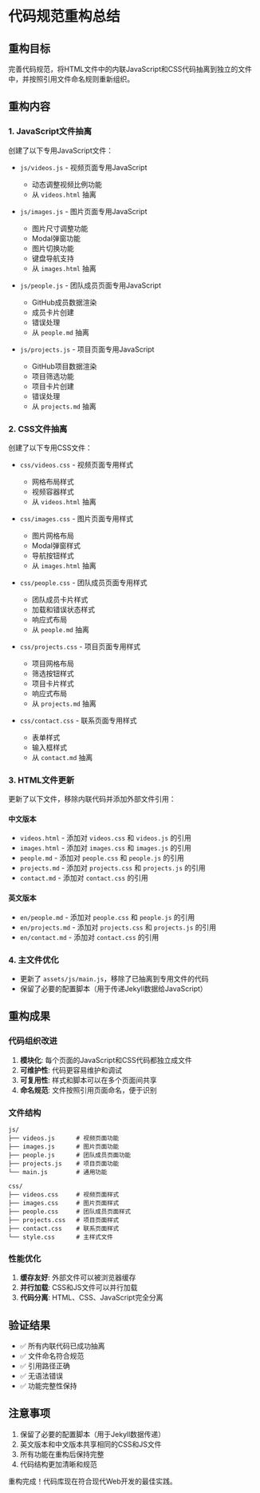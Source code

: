# 代码规范重构总结

## 重构目标
完善代码规范，将HTML文件中的内联JavaScript和CSS代码抽离到独立的文件中，并按照引用文件命名规则重新组织。

## 重构内容

### 1. JavaScript文件抽离
创建了以下专用JavaScript文件：

- `js/videos.js` - 视频页面专用JavaScript
  - 动态调整视频比例功能
  - 从 `videos.html` 抽离

- `js/images.js` - 图片页面专用JavaScript
  - 图片尺寸调整功能
  - Modal弹窗功能
  - 图片切换功能
  - 键盘导航支持
  - 从 `images.html` 抽离

- `js/people.js` - 团队成员页面专用JavaScript
  - GitHub成员数据渲染
  - 成员卡片创建
  - 错误处理
  - 从 `people.md` 抽离

- `js/projects.js` - 项目页面专用JavaScript
  - GitHub项目数据渲染
  - 项目筛选功能
  - 项目卡片创建
  - 错误处理
  - 从 `projects.md` 抽离

### 2. CSS文件抽离
创建了以下专用CSS文件：

- `css/videos.css` - 视频页面专用样式
  - 网格布局样式
  - 视频容器样式
  - 从 `videos.html` 抽离

- `css/images.css` - 图片页面专用样式
  - 图片网格布局
  - Modal弹窗样式
  - 导航按钮样式
  - 从 `images.html` 抽离

- `css/people.css` - 团队成员页面专用样式
  - 团队成员卡片样式
  - 加载和错误状态样式
  - 响应式布局
  - 从 `people.md` 抽离

- `css/projects.css` - 项目页面专用样式
  - 项目网格布局
  - 筛选按钮样式
  - 项目卡片样式
  - 响应式布局
  - 从 `projects.md` 抽离

- `css/contact.css` - 联系页面专用样式
  - 表单样式
  - 输入框样式
  - 从 `contact.md` 抽离

### 3. HTML文件更新
更新了以下文件，移除内联代码并添加外部文件引用：

#### 中文版本
- `videos.html` - 添加对 `videos.css` 和 `videos.js` 的引用
- `images.html` - 添加对 `images.css` 和 `images.js` 的引用
- `people.md` - 添加对 `people.css` 和 `people.js` 的引用
- `projects.md` - 添加对 `projects.css` 和 `projects.js` 的引用
- `contact.md` - 添加对 `contact.css` 的引用

#### 英文版本
- `en/people.md` - 添加对 `people.css` 和 `people.js` 的引用
- `en/projects.md` - 添加对 `projects.css` 和 `projects.js` 的引用
- `en/contact.md` - 添加对 `contact.css` 的引用

### 4. 主文件优化
- 更新了 `assets/js/main.js`，移除了已抽离到专用文件的代码
- 保留了必要的配置脚本（用于传递Jekyll数据给JavaScript）

## 重构成果

### 代码组织改进
1. **模块化**: 每个页面的JavaScript和CSS代码都独立成文件
2. **可维护性**: 代码更容易维护和调试
3. **可复用性**: 样式和脚本可以在多个页面间共享
4. **命名规范**: 文件按照引用页面命名，便于识别

### 文件结构
```
js/
├── videos.js      # 视频页面功能
├── images.js      # 图片页面功能
├── people.js      # 团队成员页面功能
├── projects.js    # 项目页面功能
└── main.js        # 通用功能

css/
├── videos.css     # 视频页面样式
├── images.css     # 图片页面样式
├── people.css     # 团队成员页面样式
├── projects.css   # 项目页面样式
├── contact.css    # 联系页面样式
└── style.css      # 主样式文件
```

### 性能优化
1. **缓存友好**: 外部文件可以被浏览器缓存
2. **并行加载**: CSS和JS文件可以并行加载
3. **代码分离**: HTML、CSS、JavaScript完全分离

## 验证结果
- ✅ 所有内联代码已成功抽离
- ✅ 文件命名符合规范
- ✅ 引用路径正确
- ✅ 无语法错误
- ✅ 功能完整性保持

## 注意事项
1. 保留了必要的配置脚本（用于Jekyll数据传递）
2. 英文版本和中文版本共享相同的CSS和JS文件
3. 所有功能在重构后保持完整
4. 代码结构更加清晰和规范

重构完成！代码库现在符合现代Web开发的最佳实践。
